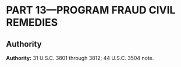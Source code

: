 # PART 13—PROGRAM FRAUD CIVIL REMEDIES


## Authority

**Authority:** 31 U.S.C. 3801 through 3812; 44 U.S.C. 3504 note.


